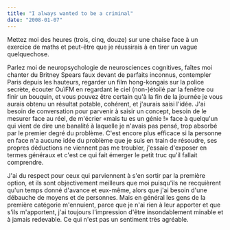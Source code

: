 ```yaml
---
title: "I always wanted to be a criminal"
date: "2008-01-07"
---
```


Mettez moi des heures (trois, cinq, douze) sur une chaise face à un exercice de maths et peut-être que je réussirais à en tirer un vague quelquechose.

Parlez moi de neuropsychologie de neurosciences cognitives, faîtes moi chanter du Britney Spears faux devant de parfaits inconnus, contempler Paris depuis les hauteurs, regarder un film hong-kongais sur la police secrète, écouter OuïFM en regardant le ciel (non-)étoilé par la fenêtre ou finir un bouquin, et vous pouvez être certain qu'à la fin de la journée je vous aurais obtenu un résultat potable, cohérent, et j'aurais saisi l'idée. J'ai besoin de conversation pour parvenir à saisir un concept, besoin de le mesurer face au réel, de m'écrier «mais tu es un génie !» face à quelqu'un qui vient de dire une banalité à laquelle je n'avais pas pensé, trop absorbé par le premier degré du problème. C'est encore plus efficace si la personne en face n'a aucune idée du problème que je suis en train de résoudre, ses propres déductions ne viennent pas me troubler, j'essaie d'exposer en termes généraux et c'est ce qui fait émerger le petit truc qu'il fallait comprendre.

J'ai du respect pour ceux qui parviennent à s'en sortir par la première option, et ils sont objectivement meilleurs que moi puisqu'ils ne recquièrent qu'un temps donné d'avance et eux-même, alors que j'ai besoin d'une débauche de moyens et de personnes. Mais en général les gens de la première catégorie m'ennuient, parce que je n'ai rien à leur apporter et que s'ils m'apportent, j'ai toujours l'impression d'être insondablement minable et à jamais redevable. Ce qui n'est pas un sentiment très agréable.
